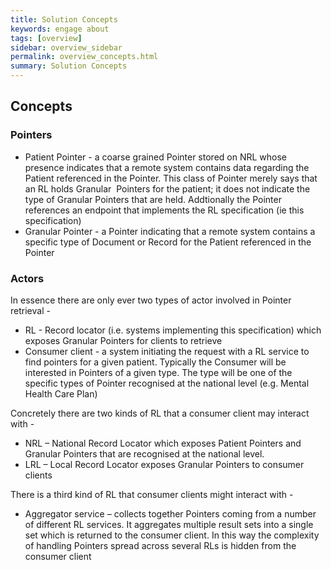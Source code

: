 ```yaml
---
title: Solution Concepts
keywords: engage about
tags: [overview]
sidebar: overview_sidebar
permalink: overview_concepts.html
summary: Solution Concepts
---
```


## Concepts

### Pointers

- Patient Pointer - a coarse grained Pointer stored on NRL whose presence indicates that a remote system contains data regarding the Patient referenced in the Pointer. This class of Pointer merely says that an RL holds Granular  Pointers for the patient; it does not indicate the type of Granular Pointers that are held. Addtionally the Pointer references an endpoint that implements the RL specification (ie this specification)
- Granular Pointer - a Pointer indicating that a remote system contains a specific type of Document or Record for the Patient referenced in the Pointer

### Actors
In essence there are only ever two types of actor involved in Pointer retrieval - 

- RL - Record locator (i.e. systems implementing this specification) which exposes Granular Pointers for clients to retrieve 
- Consumer client - a system initiating the request with a RL service to find pointers for a given patient. Typically the Consumer will be interested in Pointers of a given type. The type will be one of the specific types of Pointer recognised at the national level (e.g. Mental Health Care Plan)

Concretely there are two kinds of RL that a consumer client may interact with - 

- NRL – National Record Locator which exposes Patient Pointers and Granular Pointers that are recognised at the national level. 
- LRL – Local Record Locator exposes Granular Pointers to consumer clients

There is a third kind of RL that consumer clients might interact with - 

- Aggregator service –  collects together Pointers coming from a number of different RL services. It aggregates multiple result sets into a single set which is returned to the consumer client. In this way the complexity of handling Pointers spread across several RLs is hidden from the consumer client
